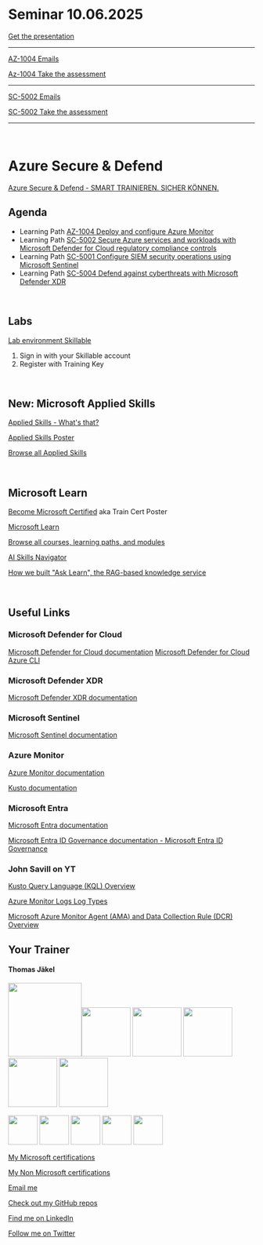 
[AZ-1004]: https://learn.microsoft.com/en-us/training/paths/deploy-configure-azure-monitor/
[SC-5001]: https://learn.microsoft.com/en-us/training/paths/configure-security-information-event-management-operations-using-microsoft-sentinel/
[SC-5002]: https://learn.microsoft.com/en-us/training/paths/secure-azure-services-workloads-defender-cloud/
[SC-5004]: https://learn.microsoft.com/en-us/training/paths/sc-5004-defend-against-cyberthreats-defender/


# Seminar 10.06.2025

[Get the presentation](pdf/)

---

[AZ-1004 Emails](emails/AZ-1004%20Emails.txt)

[Az-1004 Take the assessment](https://learn.microsoft.com/en-us/credentials/applied-skills/deploy-and-configure-azure-monitor/)

---

[SC-5002 Emails](emails/SC-5002%20Emails.txt)

[SC-5002 Take the assessment](https://learn.microsoft.com/en-us/credentials/applied-skills/secure-azure-services-and-workloads-with-microsoft-defender-for-cloud-regulatory-compliance-controls/)

---

<br>

# Azure Secure & Defend

[Azure Secure & Defend - SMART TRAINIEREN. SICHER KÖNNEN.](https://brainymotion.de/training/azure-besserkoennen-sichern-defenden/)

## Agenda

* Learning Path [AZ-1004 Deploy and configure Azure Monitor][AZ-1004]
* Learning Path [SC-5002 Secure Azure services and workloads with Microsoft Defender for Cloud regulatory compliance controls][SC-5002]
* Learning Path [SC-5001 Configure SIEM security operations using Microsoft Sentinel][SC-5001]
* Learning Path [SC-5004 Defend against cyberthreats with Microsoft Defender XDR][SC-5004]


<br>


## Labs

[Lab environment Skillable](https://brainymotion.learnondemand.net) 

1. Sign in with your Skillable account 
2. Register with Training Key


<br>


## New: Microsoft Applied Skills

[Applied Skills - What's that?](https://learn.microsoft.com/en-us/credentials/)

[Applied Skills Poster](https://arch-center.azureedge.net/Credentials/microsoft-applied-skills-poster.pdf)

[Browse all Applied Skills](https://learn.microsoft.com/en-us/credentials/browse/?credential_types=applied%20skills)


<br>


## Microsoft Learn

[Become Microsoft Certified](https://aka.ms/traincertposter) aka Train Cert Poster

[Microsoft Learn](https://learn.microsoft.com)

[Browse all courses, learning paths, and modules](https://learn.microsoft.com/en-us/training/browse/)

[AI Skills Navigator](https://aiskillsnavigator.microsoft.com/en-us)

[How we built "Ask Learn", the RAG-based knowledge service](https://devblogs.microsoft.com/engineering-at-microsoft/how-we-built-ask-learn-the-rag-based-knowledge-service/)


<br>



## Useful Links


### Microsoft Defender for Cloud

[Microsoft Defender for Cloud documentation](https://learn.microsoft.com/en-us/azure/defender-for-cloud/)
[Microsoft Defender for Cloud Azure CLI](https://learn.microsoft.com/en-us/cli/azure/service-page/microsoft%20defender%20for%20cloud?view=azure-cli-latest)


### Microsoft Defender XDR

[Microsoft Defender XDR documentation](https://learn.microsoft.com/en-us/defender-xdr/)


### Microsoft Sentinel

[Microsoft Sentinel documentation](https://learn.microsoft.com/en-us/azure/sentinel/)


### Azure Monitor

[Azure Monitor documentation](https://learn.microsoft.com/en-us/azure/azure-monitor/)

[Kusto documentation](https://learn.microsoft.com/en-us/kusto/)


### Microsoft Entra

[Microsoft Entra documentation](https://learn.microsoft.com/en-us/entra/)

[Microsoft Entra ID Governance documentation - Microsoft Entra ID Governance](https://learn.microsoft.com/en-us/entra/id-governance/)


### John Savill on YT

[Kusto Query Language (KQL) Overview](https://www.youtube.com/watch?v=Pl8n6GaWEo0)

[Azure Monitor Logs Log Types](https://www.youtube.com/watch?v=lzVQ3NqMnTE)

[Microsoft Azure Monitor Agent (AMA) and Data Collection Rule (DCR) Overview](https://www.youtube.com/watch?v=Z1zDlXCwI9k)


##  Your Trainer
#### Thomas Jäkel

<img src="https://download69118.blob.core.windows.net/anon/Profilbild.jpg" width="150"><img src="https://download69118.blob.core.windows.net/anon/Standard MCT Badge Large.png" width=100>
<a href="https://www.credly.com/badges/72439d56-7895-4b92-84bd-fec12c84fd18/public_url"><img src="https://download69118.blob.core.windows.net/anon/mcse-cloud-platform-and-infrastructure-certified-2016.png" width="100"></a>
<a href="https://learn.microsoft.com/api/credentials/share/en-us/tjaekel/A8E4CC3EAA93F4C2?sharingId=EBAFABC36CF6EBDC"><img src="https://download69118.blob.core.windows.net/anon/microsoft-certified-azure-solutions-architect-expert.png" width=100></a>
<a href="https://www.credly.com/badges/2a1b8f81-8609-4e8f-85d7-dad4f21f84f6/public_url"><img src="https://download69118.blob.core.windows.net/anon/aws-certified-ai-practitioner.png" width=100></a>
<a href="https://www.credly.com/badges/7f2c6c3e-d3e3-4e32-9299-adf3278948a3/public_url"><img src="https://download69118.blob.core.windows.net/anon/instructor-recognition-1-000-students-reached.png" width="100"/></a>

<a href="https://learn.microsoft.com/api/credentials/share/en-us/tjaekel/C27BF4B9C4441987?sharingId=EBAFABC36CF6EBDC"><img src="https://download69118.blob.core.windows.net/anon/apl.png" width=60></a>
<a href="https://learn.microsoft.com/api/credentials/share/en-us/tjaekel/D285AC578545317A?sharingId=EBAFABC36CF6EBDC"><img src="https://download69118.blob.core.windows.net/anon/apl.png" width=60></a>
<a href="https://learn.microsoft.com/api/credentials/share/en-us/tjaekel/218CE025B3002579?sharingId=EBAFABC36CF6EBDC"><img src="https://download69118.blob.core.windows.net/anon/apl.png" width=60></a>
<a href="https://learn.microsoft.com/api/credentials/share/en-us/tjaekel/603D525F71C003A5?sharingId=EBAFABC36CF6EBDC"><img src="https://download69118.blob.core.windows.net/anon/apl.png" width=60></a>
<a href="https://learn.microsoft.com/api/credentials/share/en-us/tjaekel/FF81C50EA1B80D11?sharingId=EBAFABC36CF6EBDC"><img src="https://download69118.blob.core.windows.net/anon/apl.png" width=60></a>


[My Microsoft certifications](https://learn.microsoft.com/en-us/users/tjaekel/transcript/d4yjrcx32nome0r)

[My Non Microsoft certifications](https://www.credly.com/users/thomas-jakel)

[Email me](mailto:thomas.jaekel@brainymotion.de)

[Check out my GitHub repos](https://github.com/www42)

[Find me on LinkedIn](https://linkedin.com/in/tjkkll)

[Follow me on Twitter](https://twitter.com/tjkkll)
